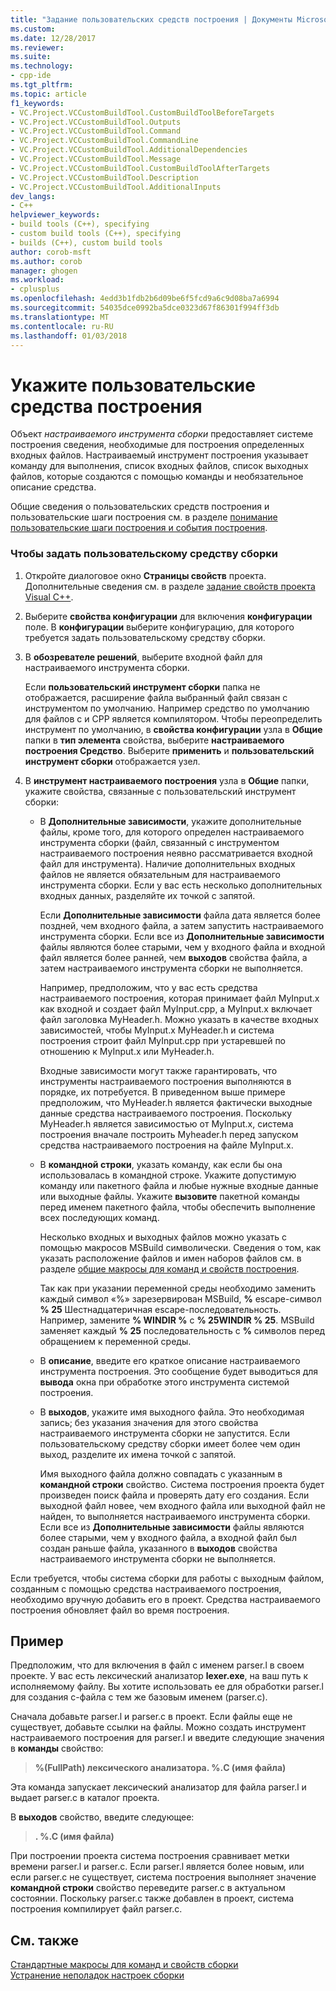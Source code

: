 ```yaml
---
title: "Задание пользовательских средств построения | Документы Microsoft"
ms.custom: 
ms.date: 12/28/2017
ms.reviewer: 
ms.suite: 
ms.technology:
- cpp-ide
ms.tgt_pltfrm: 
ms.topic: article
f1_keywords:
- VC.Project.VCCustomBuildTool.CustomBuildToolBeforeTargets
- VC.Project.VCCustomBuildTool.Outputs
- VC.Project.VCCustomBuildTool.Command
- VC.Project.VCCustomBuildTool.CommandLine
- VC.Project.VCCustomBuildTool.AdditionalDependencies
- VC.Project.VCCustomBuildTool.Message
- VC.Project.VCCustomBuildTool.CustomBuildToolAfterTargets
- VC.Project.VCCustomBuildTool.Description
- VC.Project.VCCustomBuildTool.AdditionalInputs
dev_langs:
- C++
helpviewer_keywords:
- build tools (C++), specifying
- custom build tools (C++), specifying
- builds (C++), custom build tools
author: corob-msft
ms.author: corob
manager: ghogen
ms.workload:
- cplusplus
ms.openlocfilehash: 4edd3b1fdb2b6d09be6f5fcd9a6c9d08ba7a6994
ms.sourcegitcommit: 54035dce0992ba5dce0323d67f86301f994ff3db
ms.translationtype: MT
ms.contentlocale: ru-RU
ms.lasthandoff: 01/03/2018
---
```

# <a name="specify-custom-build-tools"></a>Укажите пользовательские средства построения

Объект *настраиваемого инструмента сборки* предоставляет системе построения сведения, необходимые для построения определенных входных файлов. Настраиваемый инструмент построения указывает команду для выполнения, список входных файлов, список выходных файлов, которые создаются с помощью команды и необязательное описание средства.

Общие сведения о пользовательских средств построения и пользовательские шаги построения см. в разделе [понимание пользовательские шаги построения и события построения](../ide/understanding-custom-build-steps-and-build-events.md).

### <a name="to-specify-a-custom-build-tool"></a>Чтобы задать пользовательскому средству сборки

1. Откройте диалоговое окно **Страницы свойств** проекта. Дополнительные сведения см. в разделе [задание свойств проекта Visual C++](../ide/working-with-project-properties.md).

1. Выберите **свойства конфигурации** для включения **конфигурации** поле. В **конфигурации** выберите конфигурацию, для которого требуется задать пользовательскому средству сборки.

1. В **обозревателе решений**, выберите входной файл для настраиваемого инструмента сборки.

   Если **пользовательский инструмент сборки** папка не отображается, расширение файла выбранный файл связан с инструментом по умолчанию. Например средство по умолчанию для файлов c и CPP является компилятором. Чтобы переопределить инструмент по умолчанию, в **свойства конфигурации** узла в **Общие** папки в **тип элемента** свойства, выберите **настраиваемого построения Средство**. Выберите **применить** и **пользовательский инструмент сборки** отображается узел.

1. В **инструмент настраиваемого построения** узла в **Общие** папки, укажите свойства, связанные с пользовательский инструмент сборки:

   - В **Дополнительные зависимости**, укажите дополнительные файлы, кроме того, для которого определен настраиваемого инструмента сборки (файл, связанный с инструментом настраиваемого построения неявно рассматривается входной файл для инструмента). Наличие дополнительных входных файлов не является обязательным для настраиваемого инструмента сборки. Если у вас есть несколько дополнительных входных данных, разделяйте их точкой с запятой.

      Если **Дополнительные зависимости** файла дата является более поздней, чем входного файла, а затем запустить настраиваемого инструмента сборки. Если все из **Дополнительные зависимости** файлы являются более старыми, чем у входного файла и входной файл является более ранней, чем **выходов** свойства файла, а затем настраиваемого инструмента сборки не выполняется.

      Например, предположим, что у вас есть средства настраиваемого построения, которая принимает файл MyInput.x как входной и создает файл MyInput.cpp, а MyInput.x включает файл заголовка MyHeader.h. Можно указать в качестве входных зависимостей, чтобы MyInput.x MyHeader.h и система построения строит файл MyInput.cpp при устаревшей по отношению к MyInput.x или MyHeader.h.

      Входные зависимости могут также гарантировать, что инструменты настраиваемого построения выполняются в порядке, их потребуется. В приведенном выше примере предположим, что MyHeader.h является фактически выходные данные средства настраиваемого построения. Поскольку MyHeader.h является зависимостью от MyInput.x, система построения вначале построить Myheader.h перед запуском средства настраиваемого построения на файле MyInput.x.

   - В **командной строки**, указать команду, как если бы она использовалась в командной строке. Укажите допустимую команду или пакетного файла и любые нужные входные данные или выходные файлы. Укажите **вызовите** пакетной команды перед именем пакетного файла, чтобы обеспечить выполнение всех последующих команд.

      Несколько входных и выходных файлов можно указать с помощью макросов MSBuild символически. Сведения о том, как указать расположение файлов и имен наборов файлов см. в разделе [общие макросы для команд и свойств построения](../ide/common-macros-for-build-commands-and-properties.md).

      Так как при указании переменной среды необходимо заменить каждый символ «%» зарезервирован MSBuild,  **%**  escape-символ **% 25** Шестнадцатеричная escape-последовательность. Например, замените **% WINDIR %** с **% 25WINDIR % 25**. MSBuild заменяет каждый **% 25** последовательность с  **%**  символов перед обращением к переменной среды.

   - В **описание**, введите его краткое описание настраиваемого инструмента построения. Это сообщение будет выводиться для **вывода** окна при обработке этого инструмента системой построения.

   - В **выходов**, укажите имя выходного файла. Это необходимая запись; без указания значения для этого свойства настраиваемого инструмента сборки не запустится. Если пользовательскому средству сборки имеет более чем один выход, разделите их имена точкой с запятой.

      Имя выходного файла должно совпадать с указанным в **командной строки** свойство. Система построения проекта будет произведен поиск файла и проверять дату его создания. Если выходной файл новее, чем входного файла или выходной файл не найден, то выполняется настраиваемого инструмента сборки. Если все из **Дополнительные зависимости** файлы являются более старыми, чем у входного файла, а входной файл был создан раньше файла, указанного в **выходов** свойства настраиваемого инструмента сборки не выполняется.

Если требуется, чтобы система сборки для работы с выходным файлом, созданным с помощью средства настраиваемого построения, необходимо вручную добавить его в проект. Средства настраиваемого построения обновляет файл во время построения.

## <a name="example"></a>Пример

Предположим, что для включения в файл с именем parser.l в своем проекте. У вас есть лексический анализатор **lexer.exe**, на ваш путь к исполняемому файлу. Вы хотите использовать ее для обработки parser.l для создания c-файла с тем же базовым именем (parser.c).

Сначала добавьте parser.l и parser.c в проект. Если файлы еще не существует, добавьте ссылки на файлы. Можно создать инструмент настраиваемого построения для parser.l и введите следующие значения в **команды** свойство:

> **%(FullPath) лексического анализатора. \%.C (имя файла)**

Эта команда запускает лексический анализатор для файла parser.l и выдает parser.c в каталог проекта.

В **выходов** свойство, введите следующее:

> **. \%.C (имя файла)**

При построении проекта система построения сравнивает метки времени parser.l и parser.c. Если parser.l является более новым, или если parser.c не существует, система построения выполняет значение **командной строки** свойство переведите parser.c в актуальном состоянии. Поскольку parser.c также добавлен в проект, система построения компилирует файл parser.c.

## <a name="see-also"></a>См. также

[Стандартные макросы для команд и свойств сборки](../ide/common-macros-for-build-commands-and-properties.md)  
[Устранение неполадок настроек сборки](../ide/troubleshooting-build-customizations.md)  
